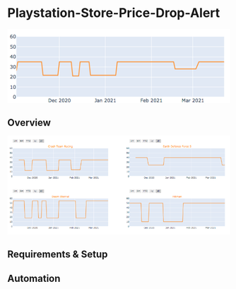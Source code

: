 # Playstation-Store-Price-Drop-Alert
![price drop graphic](https://github.com/rhart-rup/Playstation-Store-Price-Drop-Alert/blob/main/Pictures/Graph1.png?)




## Overview

![dashboard](https://github.com/rhart-rup/Playstation-Store-Price-Drop-Alert/blob/main/Pictures/graph2.png?)

## Requirements & Setup
## Automation
